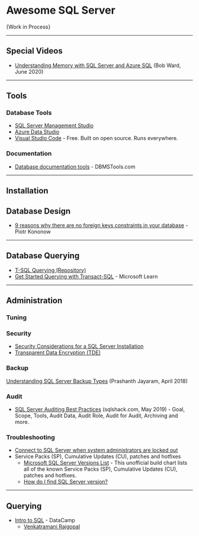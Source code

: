 # Awesome SQL Server

{Work in Process}

-----
## Special Videos
* [Understanding Memory with SQL Server and Azure SQL](https://www.youtube.com/watch?v=CRAx73LiXTc) (Bob Ward, June 2020)

-----
## Tools

### Database Tools
* [SQL Server Management Studio](https://docs.microsoft.com/en-us/sql/ssms/download-sql-server-management-studio-ssms)
* [Azure Data Studio](https://docs.microsoft.com/en-us/sql/azure-data-studio/what-is)
* [Visual Studio Code](https://code.visualstudio.com/) - Free. Built on open source. Runs everywhere.



### Documentation
* [Database documentation tools](https://dbmstools.com/categories/database-documentation-tools/sqlserver?commercial=Free) - DBMSTools.com

-----
## Installation

## Database Design
* [9 reasons why there are no foreign keys constraints in your database](https://dataedo.com/blog/why-there-are-no-foreign-keys-in-your-database-referential-integrity-checks) - Piotr Kononow

-----
## Database Querying
* [T-SQL Querying (Repository)](https://github.com/NajiElKotob/T-SQL_Querying)
* [Get Started Querying with Transact-SQL](https://docs.microsoft.com/en-us/learn/paths/get-started-querying-with-transact-sql/) - Microsoft Learn


-----
## Administration


### Tuning


### Security
* [Security Considerations for a SQL Server Installation](https://docs.microsoft.com/en-us/sql/sql-server/install/security-considerations-for-a-sql-server-installation)
* [Transparent Data Encryption (TDE)](https://www.red-gate.com/simple-talk/sql/sql-development/encrypting-sql-server-transparent-data-encryption-tde/) 

### Backup
[Understanding SQL Server Backup Types](https://www.sqlshack.com/understanding-sql-server-backup-types/) (Prashanth Jayaram, April 2018)

### Audit
* [SQL Server Auditing Best Practices](https://www.sqlshack.com/sql-server-auditing-best-practices/) (sqlshack.com, May 2019) - Goal, Scope, Tools, Audit Data, Audit Role, Audit for Audit, Archiving and more.


### Troubleshooting
* [Connect to SQL Server when system administrators are locked out](https://docs.microsoft.com/en-us/sql/database-engine/configure-windows/connect-to-sql-server-when-system-administrators-are-locked-out)
* Service Packs (SP), Cumulative Updates (CU), patches and hotfixes
  * [Microsoft SQL Server Versions List](https://sqlserverbuilds.blogspot.com/) - This unofficial build chart lists all of the known Service Packs (SP), Cumulative Updates (CU), patches and hotfixes.
  * [How do I find SQL Server version?](https://sqlserverbuilds.blogspot.com/2019/01/how-do-i-find-sql-server-version.html)

-----

## Querying
* [Intro to SQL](https://github.com/datacamp/courses-introduction-to-sql) - DataCamp
  * [Venkatramani Rajgopal](https://venkat-rajgopal.github.io/Essential-SQL/)

